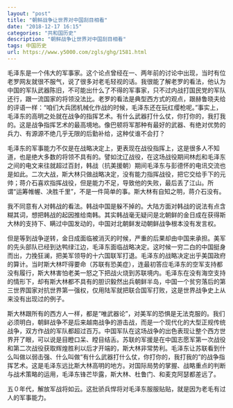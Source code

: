 ```yaml
---
layout: "post"
title: "朝鲜战争让世界对中国刮目相看"
date: "2018-12-17 16:15"
categories: "共和国历史"
description: "朝鲜战争让世界对中国刮目相看"
tags: 中国历史
url: https://www.y5000.com/zgls/ghg/1581.html
---
```






毛泽东是一个伟大的军事家。这个论点曾经在一、两年前的讨论中出现，当时有位老罗网友就很不服气，说了很多对老毛轻视的话。我很能了解老罗的看法，他认为中国的军队武器陈旧，不可能出什么了不得的军事家，只不过内战打国民党的军队还行，跟一流国家的将领没法比。老罗的看法是典型西方式的观点，跟赫鲁晓夫给的评语一样：“咱们大兵团机械化作战的时候，毛泽东还在玩红缨枪呢。”事实上，毛泽东的高明之处就在战争的指挥艺术。有什么武器打什么仗，你打你的，我打我的。这是战争指挥艺术的最高境地。像巴顿将军那种有最好的武器、有绝对优势的兵力、有源源不绝几乎无限的后勤补给，这种仗谁不会打？

毛泽东的军事能力不仅是在战略决定上，更表现在战役指挥上，这是很多人不知道，也是绝大多数的将领不具有的。譬如沈辽战役，在这场战役期间林彪和毛泽东之间的电文来往就超过百封，韩战（抗美援朝）期间毛泽东与彭德怀的电讯交流也是如此。二次大战，斯大林只做战略决定，没有能力指挥战役，把它交给手下的元帅；蒋介石喜欢指挥战役，但是能力不足，导致他的失败，最后丢了江山。所谓“运筹帷幄、决胜千里”，不是一件简单的事。斯大林有自知之明，蒋介石没有。

我不同意有人对韩战的看法。韩战中国是躲不掉的。大陆方面对韩战的说法有点含糊其词，想把韩战的起因推给南韩。其实韩战毫无疑问是北朝鲜的金日成在获得斯大林的支持下、瞒过中国发动的，中国对北朝鲜发动朝鲜战争根本没有发言权。

但是等到战争逆转，金日成面临被消灭的时候，严重的后果却由中国来承担。美军的先头部队已经到达鸭绿江边，毛泽东面临战略决定。这时候一穷二白的中国挺身而出，力挽狂澜，把美军领导的十六国联军打退。毛泽东的战略决定出乎美国政府的算计。当时斯大林吓得要命（苏联有恐美症），连最初答应毛泽东的空军支持都没有履行，斯大林害怕老美一怒之下把战火烧到苏联境内。毛泽东在没有海空支持的情形下，却有斯大林都不具有的胆识毅然出兵朝鲜半岛，中国一个贫穷落后的第三世界国家对抗世界第一强权，仅用陆军就把联合国军打败，这是世界战争史上从来没有出现过的例子。

斯大林跟所有的西方人一样，都是“唯武器论”，对美军的恐惧是无法克服的。我们必须明白，朝鲜战争不是后来越南战争的游击战，而是一个现代化的大型正规传统战争，双方作战的军队都超过百万。中国军队在这场战争的出色表现让整个西方世界开了眼，可以说是目瞪口呆、瞠目结舌。苏联的军援是在中国志愿军第一次战役和第二次战役获取辉煌胜利以后才开端的，斯大林非常势利。毛泽东让苏联看到什么叫做以弱击强、什么叫做“有什么武器打什么仗，你打你的，我打我的”的战争指挥艺术。这是毛泽东远比斯大林高明的地方。对国际局势的掌握、战略重点的判断与战术策略的运用，毛泽东锋芒毕露，斯大林、杜鲁门、和麦克阿瑟都差远了。

五０年代，解放军战将如云。这批骄兵悍将对毛泽东服服贴贴，就是因为老毛有过人的军事能力。
